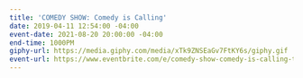 ```yaml
---
title: 'COMEDY SHOW: Comedy is Calling'
date: 2019-04-11 12:54:00 -04:00
event-date: 2021-08-20 20:00:00 -04:00
end-time: 1000PM
giphy-url: https://media.giphy.com/media/xTk9ZNSEaGv7FtKY6s/giphy.gif
event-url: https://www.eventbrite.com/e/comedy-show-comedy-is-calling-tickets-167321672627
---
```


